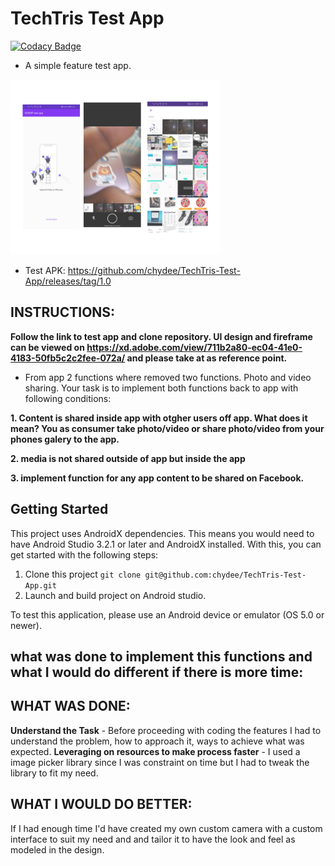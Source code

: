 # TechTris Test App

[![Codacy Badge](https://api.codacy.com/project/badge/Grade/53c257b48c914331bea48553c9f3462d)](https://app.codacy.com/manual/chydee/TechTris-Test-App?utm_source=github.com&utm_medium=referral&utm_content=chydee/TechTris-Test-App&utm_campaign=Badge_Grade_Dashboard)

 - A simple feature test app.
 <img src="https://github.com/chydee/TechTris-Test-App/blob/master/screens.png" />
 
 - Test APK: https://github.com/chydee/TechTris-Test-App/releases/tag/1.0

## INSTRUCTIONS:
 
**Follow the link to test app and clone repository.
UI design and fireframe can be viewed on https://xd.adobe.com/view/711b2a80-ec04-41e0-4183-50fb5c2c2fee-072a/
and please take at as reference point.**
 
- From app 2 functions where removed two functions. Photo and video sharing.
Your task is to implement both functions back to app with following conditions:
 
**1. Content is shared inside app with otgher users off app. What does it mean? You as consumer
take photo/video or share photo/video from your phones galery to the app.**
 
**2. media is not shared outside of app but inside the app**
 
**3. implement function for any app content to be shared on Facebook.**

## Getting Started
This project uses AndroidX dependencies. 
This means you would need to have Android Studio 3.2.1 or later and AndroidX installed. With this, you can get started with the following steps:
1. Clone this project `git clone git@github.com:chydee/TechTris-Test-App.git`
2. Launch and build project on Android studio.

To test this application, please use an Android device or emulator (OS 5.0 or newer). 

## what was done to implement this functions and what I would do different if there is more time:
## WHAT WAS DONE:
**Understand the Task** - Before proceeding with coding the features I had to understand the problem, how to approach it, 
  ways to achieve what was expected. 
**Leveraging on resources to make process faster** - I used a image picker library since I was constraint on time but I had to 
  tweak the library to fit my need.
  
## WHAT I WOULD DO BETTER:
 If I had enough time I'd have created my own custom camera with a custom interface to suit my need and and tailor it to have the look and feel as modeled in the design.


